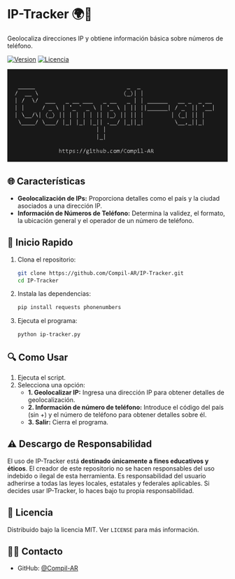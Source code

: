 # IP-Tracker 🌍📲

Geolocaliza direcciones IP y obtiene información básica sobre números de teléfono.

[![Version](https://img.shields.io/badge/version-1.0.0-blue.svg?cacheSeconds=2592000)](https://github.com/Compil-AR/IP-Tracker)
[![Licencia](https://img.shields.io/badge/license-MIT-blue.svg)](https://github.com/Compil-AR/IP-Tracker/blob/master/LICENSE)

![Logo IP-Tracker](logo-github.png)

## 🌐 Características

- **Geolocalización de IPs:** Proporciona detalles como el país y la ciudad asociados a una dirección IP.
- **Información de Números de Teléfono:** Determina la validez, el formato, la ubicación general y el operador de un número de teléfono.

## 🚀 Inicio Rapido

1. Clona el repositorio:
    ```bash
    git clone https://github.com/Compil-AR/IP-Tracker.git
    cd IP-Tracker
    ```

2. Instala las dependencias:
    ```bash
    pip install requests phonenumbers
    ```

3. Ejecuta el programa:
    ```bash
    python ip-tracker.py
    ```

## 🔍 Como Usar

1. Ejecuta el script.
2. Selecciona una opción:
   - **1. Geolocalizar IP:** Ingresa una dirección IP para obtener detalles de geolocalización.
   - **2. Información de número de teléfono:** Introduce el código del país (sin +) y el número de teléfono para obtener detalles sobre él.
   - **3. Salir:** Cierra el programa.

## ⚠️ Descargo de Responsabilidad

El uso de IP-Tracker está **destinado únicamente a fines educativos y éticos**. El creador de este repositorio no se hacen responsables del uso indebido o ilegal de esta herramienta. Es responsabilidad del usuario adherirse a todas las leyes locales, estatales y federales aplicables. Si decides usar IP-Tracker, lo haces bajo tu propia responsabilidad.

## 📝 Licencia

Distribuido bajo la licencia MIT. Ver `LICENSE` para más información.

## 🙋‍♂️ Contacto

- GitHub: [@Compil-AR](https://github.com/Compil-AR)

